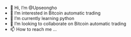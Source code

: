 - 👋 Hi, I’m @Upseongho
- 👀 I’m interested in Bitcoin automatic trading
- 🌱 I’m currently learning python
- 💞️ I’m looking to collaborate on Bitcoin automatic trading
- 📫 How to reach me ...

<!---
Upseongho/Upseongho is a ✨ special ✨ repository because its `README.md` (this file) appears on your GitHub profile.
You can click the Preview link to take a look at your changes.
--->

